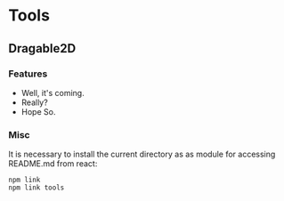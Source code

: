 # Tools

## Dragable2D
### Features
- Well, it's coming.
- Really?
- Hope So.

### Misc
It is necessary to install the current directory as as module for accessing 
README.md from react:
```
npm link
npm link tools
```